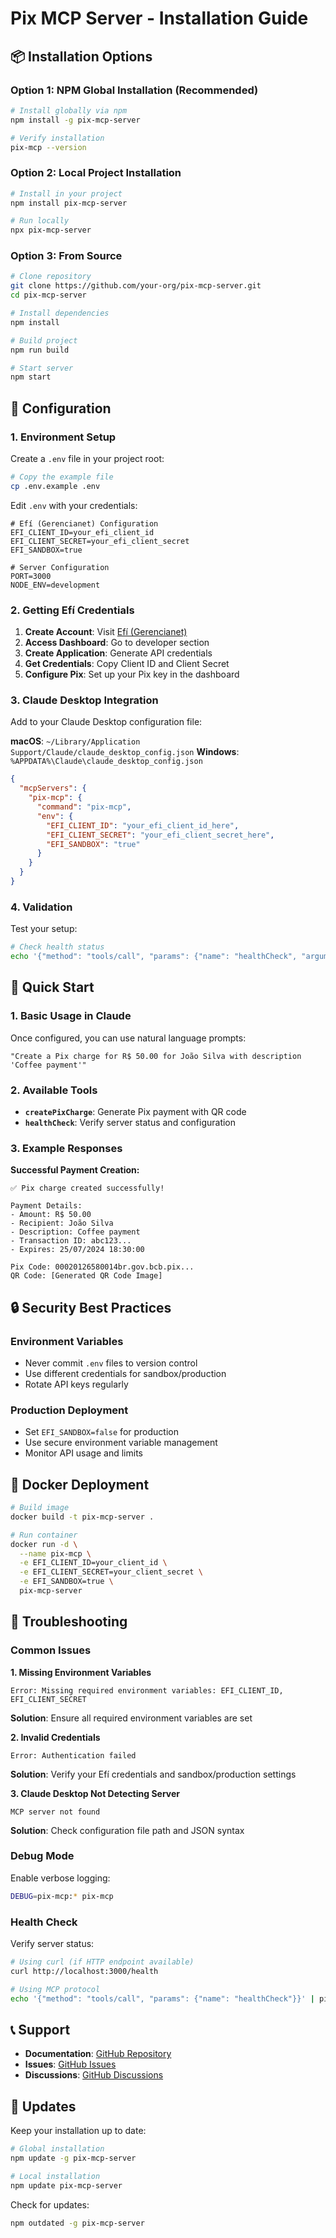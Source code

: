 # Pix MCP Server - Installation Guide

## 📦 Installation Options

### Option 1: NPM Global Installation (Recommended)

```bash
# Install globally via npm
npm install -g pix-mcp-server

# Verify installation
pix-mcp --version
```

### Option 2: Local Project Installation

```bash
# Install in your project
npm install pix-mcp-server

# Run locally
npx pix-mcp-server
```

### Option 3: From Source

```bash
# Clone repository
git clone https://github.com/your-org/pix-mcp-server.git
cd pix-mcp-server

# Install dependencies
npm install

# Build project
npm run build

# Start server
npm start
```

## 🔧 Configuration

### 1. Environment Setup

Create a `.env` file in your project root:

```bash
# Copy the example file
cp .env.example .env
```

Edit `.env` with your credentials:

```env
# Efí (Gerencianet) Configuration
EFI_CLIENT_ID=your_efi_client_id
EFI_CLIENT_SECRET=your_efi_client_secret
EFI_SANDBOX=true

# Server Configuration
PORT=3000
NODE_ENV=development
```

### 2. Getting Efí Credentials

1. **Create Account**: Visit [Efí (Gerencianet)](https://sejaefi.com.br/)
2. **Access Dashboard**: Go to developer section
3. **Create Application**: Generate API credentials
4. **Get Credentials**: Copy Client ID and Client Secret
5. **Configure Pix**: Set up your Pix key in the dashboard

### 3. Claude Desktop Integration

Add to your Claude Desktop configuration file:

**macOS**: `~/Library/Application Support/Claude/claude_desktop_config.json`
**Windows**: `%APPDATA%\Claude\claude_desktop_config.json`

```json
{
  "mcpServers": {
    "pix-mcp": {
      "command": "pix-mcp",
      "env": {
        "EFI_CLIENT_ID": "your_efi_client_id_here",
        "EFI_CLIENT_SECRET": "your_efi_client_secret_here",
        "EFI_SANDBOX": "true"
      }
    }
  }
}
```

### 4. Validation

Test your setup:

```bash
# Check health status
echo '{"method": "tools/call", "params": {"name": "healthCheck", "arguments": {}}}' | pix-mcp
```

## 🚀 Quick Start

### 1. Basic Usage in Claude

Once configured, you can use natural language prompts:

```
"Create a Pix charge for R$ 50.00 for João Silva with description 'Coffee payment'"
```

### 2. Available Tools

- **`createPixCharge`**: Generate Pix payment with QR code
- **`healthCheck`**: Verify server status and configuration

### 3. Example Responses

**Successful Payment Creation:**
```
✅ Pix charge created successfully!

Payment Details:
- Amount: R$ 50.00
- Recipient: João Silva
- Description: Coffee payment
- Transaction ID: abc123...
- Expires: 25/07/2024 18:30:00

Pix Code: 00020126580014br.gov.bcb.pix...
QR Code: [Generated QR Code Image]
```

## 🔒 Security Best Practices

### Environment Variables
- Never commit `.env` files to version control
- Use different credentials for sandbox/production
- Rotate API keys regularly

### Production Deployment
- Set `EFI_SANDBOX=false` for production
- Use secure environment variable management
- Monitor API usage and limits

## 🐳 Docker Deployment

```bash
# Build image
docker build -t pix-mcp-server .

# Run container
docker run -d \
  --name pix-mcp \
  -e EFI_CLIENT_ID=your_client_id \
  -e EFI_CLIENT_SECRET=your_client_secret \
  -e EFI_SANDBOX=true \
  pix-mcp-server
```

## 🔧 Troubleshooting

### Common Issues

**1. Missing Environment Variables**
```
Error: Missing required environment variables: EFI_CLIENT_ID, EFI_CLIENT_SECRET
```
**Solution**: Ensure all required environment variables are set

**2. Invalid Credentials**
```
Error: Authentication failed
```
**Solution**: Verify your Efí credentials and sandbox/production settings

**3. Claude Desktop Not Detecting Server**
```
MCP server not found
```
**Solution**: Check configuration file path and JSON syntax

### Debug Mode

Enable verbose logging:

```bash
DEBUG=pix-mcp:* pix-mcp
```

### Health Check

Verify server status:

```bash
# Using curl (if HTTP endpoint available)
curl http://localhost:3000/health

# Using MCP protocol
echo '{"method": "tools/call", "params": {"name": "healthCheck"}}' | pix-mcp
```

## 📞 Support

- **Documentation**: [GitHub Repository](https://github.com/your-org/pix-mcp-server)
- **Issues**: [GitHub Issues](https://github.com/your-org/pix-mcp-server/issues)
- **Discussions**: [GitHub Discussions](https://github.com/your-org/pix-mcp-server/discussions)

## 🔄 Updates

Keep your installation up to date:

```bash
# Global installation
npm update -g pix-mcp-server

# Local installation
npm update pix-mcp-server
```

Check for updates:

```bash
npm outdated -g pix-mcp-server
```

